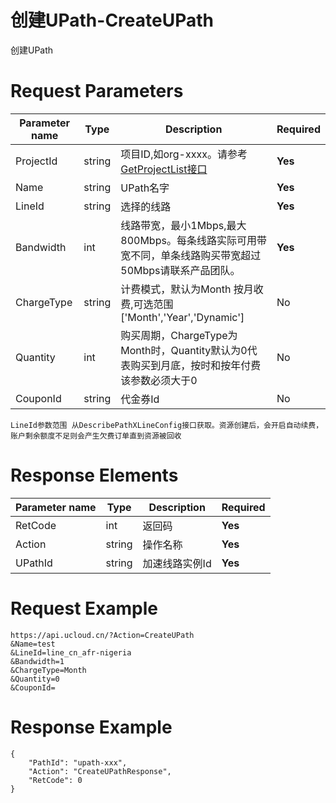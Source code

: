 # 创建UPath-CreateUPath

创建UPath

# Request Parameters
|Parameter name|Type|Description|Required|
|---|---|---|---|
|ProjectId|string|项目ID,如org-xxxx。请参考[GetProjectList接口](api/summary/get_project_list)|**Yes**|
|Name|string|UPath名字|**Yes**|
|LineId|string|选择的线路|**Yes**|
|Bandwidth|int|线路带宽，最小1Mbps,最大800Mbps。每条线路实际可用带宽不同，单条线路购买带宽超过50Mbps请联系产品团队。|**Yes**|
|ChargeType|string|计费模式，默认为Month 按月收费,可选范围['Month','Year','Dynamic']|No|
|Quantity|int|购买周期，ChargeType为Month时，Quantity默认为0代表购买到月底，按时和按年付费该参数必须大于0|No|
|CouponId|string|代金券Id|No|

```
LineId参数范围 从DescribePathXLineConfig接口获取。资源创建后，会开启自动续费，账户剩余额度不足则会产生欠费订单直到资源被回收
```

# Response Elements
|Parameter name|Type|Description|Required|
|---|---|---|---|
|RetCode|int|返回码|**Yes**|
|Action|string|操作名称|**Yes**|
|UPathId|string|加速线路实例Id|**Yes**|

# Request Example
```
https://api.ucloud.cn/?Action=CreateUPath
&Name=test
&LineId=line_cn_afr-nigeria
&Bandwidth=1
&ChargeType=Month
&Quantity=0
&CouponId=
```

# Response Example
```
{
    "PathId": "upath-xxx", 
    "Action": "CreateUPathResponse", 
    "RetCode": 0
}
```

